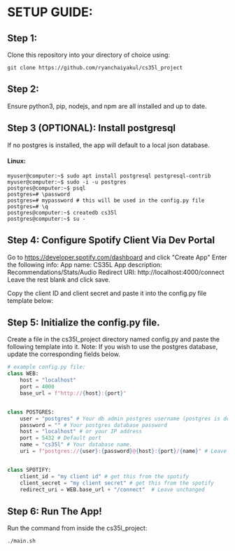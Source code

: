 # SETUP GUIDE:

## Step 1:
Clone this repository into your directory of choice using:
```console
git clone https://github.com/ryanchaiyakul/cs35l_project
```

## Step 2:
Ensure python3, pip, nodejs, and npm are all installed and up to date.

## Step 3 (OPTIONAL): Install postgresql
If no postgres is installed, the app will default to a local json database.

#### Linux:
```console
myuser@computer:~$ sudo apt install postgresql postgresql-contrib
myuser@computer:~$ sudo -i -u postgres
postgres@computer:~$ psql
postgres=# \password
postgres=# mypassword # this will be used in the config.py file
postgres=# \q
postgres@computer:~$ createdb cs35l
postgres@computer:~$ su -
```

## Step 4: Configure Spotify Client Via Dev Portal

Go to https://developer.spotify.com/dashboard and click "Create App"
Enter the following info:
App name: CS35L
App description: Recommendations/Stats/Audio
Redirect URI: http://localhost:4000/connect
Leave the rest blank and click save.

Copy the client ID and client secret and paste it into the config.py file template below:

## Step 5: Initialize the config.py file.
Create a file in the cs35l_project directory named config.py and paste the following template into it.
Note:
    If you wish to use the postgres database, update the corresponding fields below.

```py
# example config.py file:
class WEB:
    host = "localhost"
    port = 4000
    base_url = f"http://{host}:{port}"


class POSTGRES:
    user = "postgres" # Your db admin postgres username (postgres is default)
    password = "" # Your postgres database password
    host = "localhost" # or your IP address
    port = 5432 # Default port
    name = "cs35l" # Your database name.
    uri = f"postgres://{user}:{password}@{host}:{port}/{name}" # Leave unchanged.


class SPOTIFY:
    client_id = "my client id" # get this from the spotify 
    client_secret = "my client secret" # get this from the spotify 
    redirect_uri = WEB.base_url + "/connect"  # Leave unchanged
```

## Step 6: Run The App!
Run the command from inside the cs35l_project:
```console
./main.sh
```